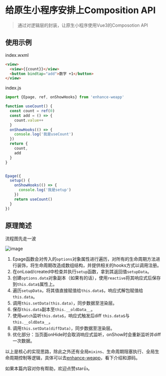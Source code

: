 # 给原生小程序安排上Composition API

> 通过对逻辑层的封装，让原生小程序使用Vue3的Composotion API

## 使用示例

index.wxml
```html
<view>
  <view>{{count}}</view>
  <button bindtap="add">数字 +1</button>
</view>
```

index.js
```js
import {Epage, ref, onShowHooks} from 'enhance-weapp'

function useCount() {
  const count = ref(0)
  const add = () => {
    count.value++
  }
  onShowHooks(() => {
    console.log('我是useCount')
  })
  return {
    count,
    add
  }
}


Epage({
  setup() {
    onShowHooks(() => {
      console.log('我是setup')
    })
    return useCount()
  }
})
```

## 原理简述

流程图先走一波

![image](https://gitee.com/lei451927/picture/raw/master/2020-12-28/1609148257431-image.png)

1. Epage函数会对传入的`options`对象属性进行遍历，对所有的生命周期方法进行装饰，将生命周期改造成数组结构，并提供相关的hooks方式以调用注册。
2. 在onLoad/created中检查并执行`setup`函数，拿到其返回值`setupData`。
3. 创建`options.data`对象副本（如果有的话），使用`reactive`将其响应式后保存到`this.data$`属性上。
4. 遍历`setupData`，将其值直接赋值给`this.data$`，响应式解包赋值给`this.data`。
5. 调用`this.setData(this.data)`，同步数据至渲染层。
6. 保存`this.data`副本至`this.__oldData__`。
7. 使用`watch`监听`this.data$`，响应式触发后diff `this.data$`与`this.__oldData__`。
8. 调用`this.setData(diffData)`，同步数据至渲染层。
9. 优化部分：当页面onHide时会取消响应式监听，onShow时会重新监听并diff一次数据。

以上是核心的实现思路，除此之外还有全局`mixins`、生命周期阻塞执行、全局生命周期控制等逻辑，具体可以去[enhance-weapp](https://github.com/lei4519/enhance-weapp)，看下介绍和源码。

如果本篇内容对你有帮助，欢迎点赞star👍。
